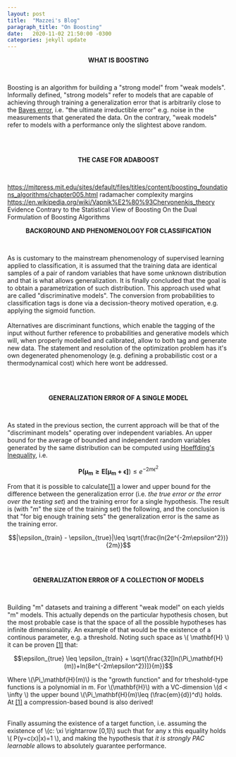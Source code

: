 ```yaml
---
layout: post
title:  "Mazzei's Blog"
paragraph_title: "On Boosting"
date:   2020-11-02 21:50:00 -0300
categories: jekyll update
---
```


<p align='center'><b>WHAT IS BOOSTING</b></p>
<br>

Boosting is an algorithm for building a "strong model" from "weak models". Informally defined, "strong models" refer to models that are capable of achieving through training a generalization error that is arbitrarily close to the <a href="https://en.wikipedia.org/wiki/Bayes_error_rate">Bayes error</a>, i.e. "the ultimate irreductible error" e.g. noise in the measurements that generated the data. On the contrary, "weak models" refer to models with a performance only the slightest above random.


<br><br>
<p align='center'><b>THE CASE FOR ADABOOST</b></p>
<br>

https://mitpress.mit.edu/sites/default/files/titles/content/boosting_foundations_algorithms/chapter005.html radamacher complexity margins
https://en.wikipedia.org/wiki/Vapnik%E2%80%93Chervonenkis_theory
Evidence Contrary to the Statistical View of Boosting
On the Dual Formulation of Boosting Algorithms

<div class="is-divider" data-content="Detailed Description Below"></div>


<p align='center'><b>BACKGROUND AND PHENOMENOLOGY FOR CLASSIFICATION</b></p>
<br>

As is customary to the mainstream phenomenology of supervised learning applied to classification, it is assumed that the training data are identical samples of a pair of random variables that have some unknown distribution and that is what allows generalization. It is finally concluded that the goal is to obtain a parametrization of such distribution. This approach used what are called "discriminative models". The conversion from probabilities to classification tags is done via a decission-theory motived operation, e.g. applying the sigmoid function.
<br>
<br>
Alternatives are discriminant functions, which enable the tagging of the input without further reference to probabilities and generative models which will, when properly modelled and calibrated, allow to both tag and generate new data. The statement and resolution of the optimization problem has it's own degenerated phenomenology (e.g. defining a probabilistic cost or a thermodynamical cost) which here wont be addressed.

<br><br>
<p align='center'><b>GENERALIZATION ERROR OF A SINGLE MODEL</b></p>
<br>


As stated in the previous section, the current approach will be that of the "discriminant models" operating over independent variables. An upper bound for the average of bounded and independent random variables generated by the same distribution can be computed using <a href="https://en.wikipedia.org/wiki/Hoeffding%27s_inequality">Hoeffding's Inequality</a>, i.e.

$$\mathbf{P(\mu_m\geq \mathbf{E}[\mu_m + \epsilon]})\leq e^{-2m\epsilon^2}$$


From that it is possible to calculate<a href="https://mitpress.mit.edu/sites/default/files/titles/content/boosting_foundations_algorithms/chapter002.html#h1-2-2">[1]</a> a lower and upper bound for the difference between the generalization error (i.e. <i>the true error or the error over the testing set</i>) and the training error for a single hypothesis. The result is (with "<i>m</i>" the size of the training set) the following, and the conclusion is that "for big enough training sets" the generalization error is the same as the training error.


$$|\epsilon_{train} - \epsilon_{true}|\leq \sqrt{\frac{ln(2e^{-2m\epsilon^2})}{2m}}$$


<br><br>
<p align='center'><b>GENERALIZATION ERROR OF A COLLECTION OF MODELS</b></p>
<br>

Building "m" datasets and training a different "weak model" on each yields "m" models. This actually depends on the particular hypothesis chosen, but the most probable case is that the space of all the possible hypotheses has infinite dimensionality. An example of that would be the existence of a continous parameter, e.g. a threshold. Noting such space as \\( \mathbf{H} \\) it can be proven <a href="https://mitpress.mit.edu/sites/default/files/titles/content/boosting_foundations_algorithms/chapter002.html#h1-2-2">[1]</a> that:

$$\epsilon_{true} \leq \epsilon_{train} + \sqrt{\frac{32[ln(\Pi_\mathbf{H}(m))+ln(8e^{-2m\epsilon^2})]}{m}}$$

Where \\(\Pi_\mathbf{H}(m)\\) is the "growth function" and for trheshold-type functions is a polynomial in m. For \\(\mathbf{H}\\) with a VC-dimension \\(d < \infty \\) the upper bound \\(\Pi_\mathbf{H}(m)\leq (\frac{em}{d})^d\\) holds. At <a href="https://mitpress.mit.edu/sites/default/files/titles/content/boosting_foundations_algorithms/chapter002.html#h1-2-2">[1]</a> a compression-based bound is also derived!
<br><br>

Finally assuming the existence of a target function, i.e.  assuming the existence of \\(c: \xi \rightarrow [0,1]\\) such that for any x this equality holds \\( P(y=c(x)\|x)=1 \\), and making the hypothesis that <i>it is strongly PAC learnable</i> allows to absolutely guarantee performance.






